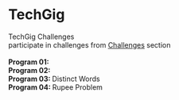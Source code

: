 # TechGig
TechGig Challenges
<br/>
participate in challenges from [Challenges](https://www.techgig.com/challenge) section
<br/>
<br/> <b> Program 01: </b> 
<br/> <b> Program 02: </b> 
<br/> <b> Program 03: </b> Distinct Words
<br/> <b> Program 04: </b> Rupee Problem
